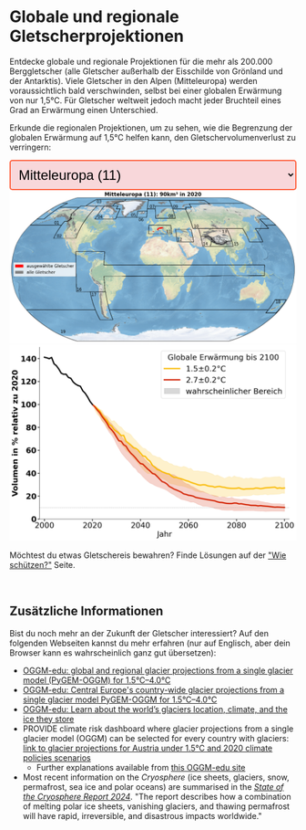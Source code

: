 # Globale und regionale Gletscherprojektionen

<div>
  <p>
    Entdecke globale und regionale Projektionen für die mehr als 200.000
    Berggletscher (alle Gletscher außerhalb der Eisschilde von Grönland und der Antarktis).
    Viele Gletscher in den Alpen (Mitteleuropa) werden voraussichtlich bald verschwinden,
    selbst bei einer globalen Erwärmung von nur 1,5°C. Für Gletscher weltweit jedoch macht
    jeder Bruchteil eines Grad an Erwärmung einen Unterschied.
  </p>
  <p>
    Erkunde die regionalen Projektionen, um zu sehen, wie die Begrenzung der globalen Erwärmung
    auf 1,5°C helfen kann, den Gletschervolumenverlust zu verringern:
  </p>
</div>

<!-- Dropdown zur Regionenauswahl -->

<div>
<select id="regionSelect"
style="font-size: 24px; padding: 10px; border: 2px solid #FF5733;
   border-radius: 5px; background-color: #f8d7da; max-width: 100%;
   overflow: hidden; text-overflow: ellipsis;">
<option value="RGI11" selected>Mitteleuropa (11)</option>
<option value="global">Global</option>
<option value="RGI01">Alaska (01)</option>
<option value="RGI02">Westkanada und USA (02)</option>
<option value="RGI03">Arktisches Kanada Nord (03)</option>
<option value="RGI04">Arktisches Kanada Süd (04)</option>
<option value="RGI05">Grönland Peripherie (05)</option>
<option value="RGI06">Island (06)</option>
<option value="RGI07">Svalbard (07)</option>
<option value="RGI08">Skandinavien (08)</option>
<option value="RGI09">Russische Arktis (09)</option>
<option value="RGI10">Nordasien (10)</option>
<option value="RGI12">Kaukasus und Naher Osten (12)</option>
<option value="RGI13">Zentralasien (13)</option>
<option value="RGI14">Südasien West (14)</option>
<option value="RGI15">Südasien Ost (15)</option>
<option value="RGI13-14-15">Hochgebirgsasien (13-14-15)</option>
<option value="RGI16">Tropische Breiten (16)</option>
<option value="RGI17">Südliche Anden (17)</option>
<option value="RGI18">Neuseeland (18)</option>
<option value="RGI19">Subantarktische und Antarktische Inseln (19)</option>
</select>

<!-- Container für beide Abbildungen -->
<img id="worldmapImage" src="/assets/images/volume_evolution_regions/RGI11_worldmap_de.png" alt="Karte der ausgewählten Gletscher" />
<img id="complexImage" src="/assets/images/volume_evolution_regions/RGI11_complex_de.png" alt="Volumenentwicklung der Gletscher in Mitteleuropa für 1,5°C und 2,7°C." />

<!-- Füge responsives CSS hinzu -->
<style>
@media (max-width: 768px) {
  div[style*="display: flex"] {
    flex-direction: column; /* Elemente vertikal stapeln */
  }
  div[style*="margin-right: 20px"] {
    margin-right: 0; /* Entfernt den rechten Rand für den Text */
  }
}
</style>

<script>
document.getElementById("regionSelect").addEventListener("change", function() {
  var selectedRegion = this.value;

  // Hole dir beide Bild-Elemente
  var worldmapImage = document.getElementById("worldmapImage");
  var complexImage = document.getElementById("complexImage");

  // Aktualisiere die Quelle des Weltkartenbildes
  worldmapImage.src = "/assets/images/volume_evolution_regions/" + selectedRegion + "_worldmap_de.png";
  worldmapImage.alt = "Karte der ausgewählten Gletscher in " + selectedRegion;

  // Aktualisiere die Quelle des komplexen Modellbildes
  complexImage.src = "/assets/images/volume_evolution_regions/" + selectedRegion + "_complex_de.png";
  complexImage.alt = "Volumenentwicklung der Gletscher in " + selectedRegion + " für 1,5°C und 2,7°C.";
});
</script>
</div>

Möchtest du etwas Gletschereis bewahren? Finde Lösungen auf der <a href="{{ site.baseurl }}/preserve/">"Wie schützen?"</a> Seite.

<br>

## Zusätzliche Informationen
Bist du noch mehr an der Zukunft der Gletscher interessiert? Auf den folgenden Webseiten kannst du mehr erfahren (nur auf Englisch, aber dein Browser kann es wahrscheinlich ganz gut übersetzen):

- [OGGM-edu: global and regional glacier projections from a single glacier model (PyGEM-OGGM) for 1.5°C–4.0°C](https://edu.oggm.org/en/latest/global_future_glacier-app_rounce_delta_T_en.html)
- [OGGM-edu: Central Europe's country-wide glacier projections from a single glacier model PyGEM-OGGM for 1.5°C–4.0°C](https://edu.oggm.org/en/latest/alps_future-app_rounce_delta_T_en.html)
- [OGGM-edu: Learn about the world’s glaciers location, climate, and the ice they store](https://bokeh.oggm.org/explorer/app)
- PROVIDE climate risk dashboard where glacier projections from a single glacier model (OGGM) can be
  selected for every country with glaciers: [link to glacier projections for Austria under 1.5°C and 2020 climate policies scenarios](https://climate-risk-dashboard.climateanalytics.org/impacts/explore?indicator=glacier-volume&geography=AUT&scenarios[0]=curpol&time=annual&reference=present-day-2020&spatial=area)
    - Further explanations available from [this OGGM-edu site](https://edu.oggm.org/en/latest/provide_dashboard.html)
- Most recent information on the *Cryosphere* (ice sheets, glaciers, snow, permafrost, sea ice and
  polar oceans) are summarised in the [*State of the Cryosphere Report 2024*](https://iccinet.org/statecryo24/). "The report
  describes how a combination of melting polar ice sheets, vanishing glaciers, and thawing
  permafrost will have rapid, irreversible, and disastrous impacts worldwide."
